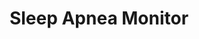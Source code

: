 ---
layout: project
permalink: /somnarus/
title: "Sleep Apnea Monitor"
description: "A portable, single-use sleep apnea monitor for tracking user sleep data to an SD card for physican use"
challenge: "Somnarus needed design for their sleep apnea wearable product. It had to be consumer-focused design that would meet the end user expectations for comfort and ease-of-use, while also being easy for the doctor to work with, and reasonably priced for manufacturing."
result: "Because this monitor is one-size-fits-all, the most appropriate approach to find the right design for it was to start with functional prototypes. We created many different shapes and tested them with many different adhesives on multiple faces to find a universal shape that comfortably fits all. The monitor is used in two ways: first by the patient at his home and then by the doctor. Every element of the form has a functional or instructional reason to clearly communicate how to use it the right way. For example, the landscape orientation with little markings on both sides indicates to a patient where to hold the module with both hands when attaching it on the forehead. These same markings are the guideline for the doctor to know where to cut open the module to access the internal SD card with the collected data, without damaging it during the cut."
services:
 - "market research"
 - "ideation"
 - "prototyping"
 - "testing"
 - "3D CAD"
main_image: "/assets/images/projects/somnarus/main.jpg"
images:
 - "/assets/images/projects/somnarus/01.jpg"
 - "/assets/images/projects/somnarus/02.jpg"
 - "/assets/images/projects/somnarus/03.jpg"
---